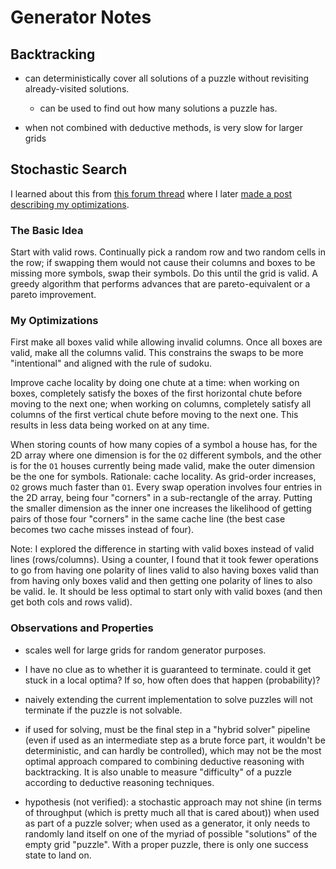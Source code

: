 <!-- SPDX-FileCopyrightText: 2020 David Fong -->
<!-- SPDX-License-Identifier: CC0-1.0 -->
# Generator Notes

## Backtracking

- can deterministically cover all solutions of a puzzle without revisiting already-visited solutions.
  - can be used to find out how many solutions a puzzle has.

- when not combined with deductive methods, is very slow for larger grids

## Stochastic Search

I learned about this from [this forum thread](http://forum.enjoysudoku.com/giant-sudoku-s-16x16-25x25-36x36-100x100-t6578-120.html#p259504) where I later [made a post describing my optimizations](http://forum.enjoysudoku.com/giant-sudoku-s-16x16-25x25-36x36-100x100-t6578-150.html#p318577).

### The Basic Idea

Start with valid rows. Continually pick a random row and two random cells in the row; if swapping them would not cause their columns and boxes to be missing more symbols, swap their symbols. Do this until the grid is valid. A greedy algorithm that performs advances that are pareto-equivalent or a pareto improvement.

### My Optimizations

First make all boxes valid while allowing invalid columns. Once all boxes are valid, make all the columns valid. This constrains the swaps to be more "intentional" and aligned with the rule of sudoku.

Improve cache locality by doing one chute at a time: when working on boxes, completely satisfy the boxes of the first horizontal chute before moving to the next one; when working on columns, completely satisfy all columns of the first vertical chute before moving to the next one. This results in less data being worked on at any time.

When storing counts of how many copies of a symbol a house has, for the 2D array where one dimension is for the `O2` different symbols, and the other is for the `O1` houses currently being made valid, make the outer dimension be the one for symbols. Rationale: cache locality. As grid-order increases, `O2` grows much faster than `O1`. Every swap operation involves four entries in the 2D array, being four "corners" in a sub-rectangle of the array. Putting the smaller dimension as the inner one increases the likelihood of getting pairs of those four "corners" in the same cache line (the best case becomes two cache misses instead of four).

Note: I explored the difference in starting with valid boxes instead of valid lines (rows/columns). Using a counter, I found that it took fewer operations to go from having one polarity of lines valid to also having boxes valid than from having only boxes valid and then getting one polarity of lines to also be valid. Ie. It should be less optimal to start only with valid boxes (and then get both cols and rows valid).

### Observations and Properties

- scales well for large grids for random generator purposes.

- I have no clue as to whether it is guaranteed to terminate. could it get stuck in a local optima? If so, how often does that happen (probability)?

- naively extending the current implementation to solve puzzles will not terminate if the puzzle is not solvable.

- if used for solving, must be the final step in a "hybrid solver" pipeline (even if used as an intermediate step as a brute force part, it wouldn't be deterministic, and can hardly be controlled), which may not be the most optimal approach compared to combining deductive reasoning with backtracking. It is also unable to measure "difficulty" of a puzzle according to deductive reasoning techniques.

- hypothesis (not verified): a stochastic approach may not shine (in terms of throughput (which is pretty much all that is cared about)) when used as part of a puzzle solver; when used as a generator, it only needs to randomly land itself on one of the myriad of possible "solutions" of the empty grid "puzzle". With a proper puzzle, there is only one success state to land on.